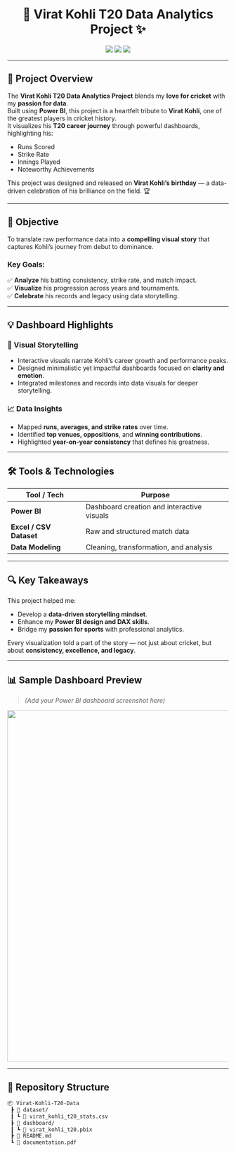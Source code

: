 <!-- 🌟 VIRAT KOHLI T20 DATA ANALYTICS PROJECT 🌟 -->
<h1 align="center">🏏 Virat Kohli T20 Data Analytics Project ✨</h1>

<p align="center">
  <img src="https://img.shields.io/badge/Tool-Power%20BI-yellow?style=for-the-badge" />
  <img src="https://img.shields.io/badge/Category-Sports%20Analytics-blue?style=for-the-badge" />
  <img src="https://img.shields.io/badge/Focus-Data%20Storytelling-green?style=for-the-badge" />
</p>

---

## 🧠 Project Overview  
The **Virat Kohli T20 Data Analytics Project** blends my **love for cricket** with my **passion for data**.  
Built using **Power BI**, this project is a heartfelt tribute to **Virat Kohli**, one of the greatest players in cricket history.  
It visualizes his **T20 career journey** through powerful dashboards, highlighting his:
- Runs Scored  
- Strike Rate  
- Innings Played  
- Noteworthy Achievements  

This project was designed and released on **Virat Kohli’s birthday** — a data-driven celebration of his brilliance on the field. 🏆  

---

## 🎯 Objective  

To translate raw performance data into a **compelling visual story** that captures Kohli’s journey from debut to dominance.

### Key Goals:
✅ **Analyze** his batting consistency, strike rate, and match impact.  
✅ **Visualize** his progression across years and tournaments.  
✅ **Celebrate** his records and legacy using data storytelling.  

---

## 💡 Dashboard Highlights  

### 🎨 Visual Storytelling
- Interactive visuals narrate Kohli’s career growth and performance peaks.  
- Designed minimalistic yet impactful dashboards focused on **clarity and emotion**.  
- Integrated milestones and records into data visuals for deeper storytelling.  

### 📈 Data Insights
- Mapped **runs, averages, and strike rates** over time.  
- Identified **top venues, oppositions**, and **winning contributions**.  
- Highlighted **year-on-year consistency** that defines his greatness.  

---

## 🛠️ Tools & Technologies  

| Tool / Tech | Purpose |
|--------------|----------|
| **Power BI** | Dashboard creation and interactive visuals |
| **Excel / CSV Dataset** | Raw and structured match data |
| **Data Modeling** | Cleaning, transformation, and analysis |

---

## 🔍 Key Takeaways  

This project helped me:
- Develop a **data-driven storytelling mindset**.  
- Enhance my **Power BI design and DAX skills**.  
- Bridge my **passion for sports** with professional analytics.  

Every visualization told a part of the story — not just about cricket, but about **consistency, excellence, and legacy**.

---

## 📊 Sample Dashboard Preview  
> *(Add your Power BI dashboard screenshot here)*  
<p align="center">
  <img src="https://github.com/yourusername/Virat-Kohli-T20-Data/blob/main/preview.png" width="800px" />
</p>

---

## 📁 Repository Structure  

```bash
📦 Virat-Kohli-T20-Data
 ┣ 📂 dataset/
 ┃ ┗ 📄 virat_kohli_t20_stats.csv
 ┣ 📂 dashboard/
 ┃ ┗ 📄 virat_kohli_t20.pbix
 ┣ 📄 README.md
 ┗ 📄 documentation.pdf
